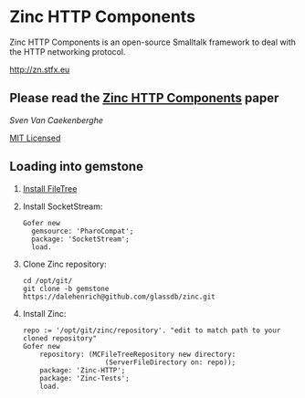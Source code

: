 # Zinc HTTP Components


Zinc HTTP Components is an open-source Smalltalk framework 
to deal with the HTTP networking protocol.


<http://zn.stfx.eu>


## Please read the [Zinc HTTP Components](https://github.com/svenvc/zinc/blob/master/zinc-http-components-paper.md) paper


*Sven Van Caekenberghe* 


[MIT Licensed](https://github.com/svenvc/zinc/blob/master/license.txt)

## Loading into gemstone

1. [Install FileTree](https://github.com/dalehenrich/filetree/blob/master/doc/GemStoneInstall.md)
2. Install SocketStream:

    ```Smalltalk
    Gofer new
      gemsource: 'PharoCompat';
      package: 'SocketStream';
      load.
    ```

3. Clone Zinc repository:

    ```shell
    cd /opt/git/
    git clone -b gemstone https://dalehenrich@github.com/glassdb/zinc.git
    ```

4. Install Zinc:

    ```Smalltalk
    repo := '/opt/git/zinc/repository'. "edit to match path to your cloned repository"
    Gofer new
        repository: (MCFileTreeRepository new directory: 
                        (ServerFileDirectory on: repo));
        package: 'Zinc-HTTP';
        package: 'Zinc-Tests';
        load.
    ```
